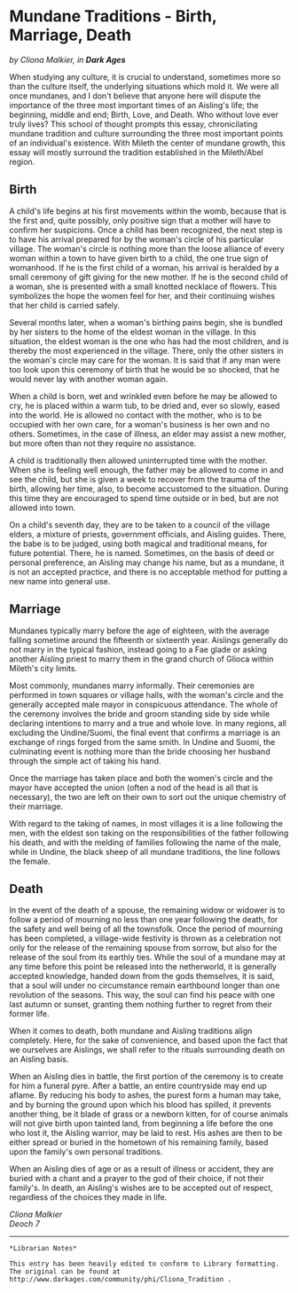 # Mundane Traditions - Birth, Marriage, Death

_by Cliona Malkier, in **Dark Ages**_

When studying any culture, it is crucial to understand, sometimes more so than
the culture itself, the underlying situations which mold it. We were all once
mundanes, and I don't believe that anyone here will dispute the importance of
the three most important times of an Aisling's life; the beginning, middle and
end; Birth, Love, and Death. Who without love ever truly lives? This school of
thought prompts this essay, chronicilating mundane tradition and culture
surrounding the three most important points of an individual's existence. With
Mileth the center of mundane growth, this essay will mostly surround the
tradition established in the Mileth/Abel region.

## Birth

A child's life begins at his first movements within the womb, because that is
the first and, quite possibly, only positive sign that a mother will have to
confirm her suspicions. Once a child has been recognized, the next step is to
have his arrival prepared for by the woman's circle of his particular village.
The woman's circle is nothing more than the loose alliance of every woman
within a town to have given birth to a child, the one true sign of womanhood.
If he is the first child of a woman, his arrival is heralded by a small
ceremony of gift giving for the new mother. If he is the second child of a
woman, she is presented with a small knotted necklace of flowers. This
symbolizes the hope the women feel for her, and their continuing wishes that
her child is carried safely.

Several months later, when a woman's birthing pains begin, she is bundled by
her sisters to the home of the eldest woman in the village. In this situation,
the eldest woman is the one who has had the most children, and is thereby the
most experienced in the village. There, only the other sisters in the woman's
circle may care for the woman. It is said that if any man were too look upon
this ceremony of birth that he would be so shocked, that he would never lay
with another woman again.

When a child is born, wet and wrinkled even before he may be allowed to cry, he
is placed within a warm tub, to be dried and, ever so slowly, eased into the
world. He is allowed no contact with the mother, who is to be occupied with her
own care, for a woman's business is her own and no others. Sometimes, in the
case of illness, an elder may assist a new mother, but more often than not they
require no assistance.

A child is traditionally then allowed uninterrupted time with the mother. When
she is feeling well enough, the father may be allowed to come in and see the
child, but she is given a week to recover from the trauma of the birth,
allowing her time, also, to become accustomed to the situation. During this
time they are encouraged to spend time outside or in bed, but are not allowed
into town.

On a child's seventh day, they are to be taken to a council of the village
elders, a mixture of priests, government officials, and Aisling guides. There,
the babe is to be judged, using both magical and traditional means, for future
potential. There, he is named. Sometimes, on the basis of deed or personal
preference, an Aisling may change his name, but as a mundane, it is not an
accepted practice, and there is no acceptable method for putting a new name
into general use.

## Marriage

Mundanes typically marry before the age of eighteen, with the average falling
sometime around the fifteenth or sixteenth year. Aislings generally do not
marry in the typical fashion, instead going to a Fae glade or asking another
Aisling priest to marry them in the grand church of Glioca within Mileth's city
limits.

Most commonly, mundanes marry informally. Their ceremonies are performed in
town squares or village halls, with the woman's circle and the generally
accepted male mayor in conspicuous attendance. The whole of the ceremony
involves the bride and groom standing side by side while declaring intentions
to marry and a true and whole love. In many regions, all excluding the
Undine/Suomi, the final event that confirms a marriage is an exchange of rings
forged from the same smith. In Undine and Suomi, the culminating event is
nothing more than the bride choosing her husband through the simple act of
taking his hand.

Once the marriage has taken place and both the women's circle and the mayor
have accepted the union (often a nod of the head is all that is necessary), the
two are left on their own to sort out the unique chemistry of their marriage.

With regard to the taking of names, in most villages it is a line following the
men, with the eldest son taking on the responsibilities of the father following
his death, and with the melding of families following the name of the male,
while in Undine, the black sheep of all mundane traditions, the line follows
the female.

## Death

In the event of the death of a spouse, the remaining widow or widower is to
follow a period of mourning no less than one year following the death, for the
safety and well being of all the townsfolk. Once the period of mourning has
been completed, a village-wide festivity is thrown as a celebration not only
for the release of the remaining spouse from sorrow, but also for the release
of the soul from its earthly ties. While the soul of a mundane may at any time
before this point be released into the netherworld, it is generally accepted
knowledge, handed down from the gods themselves, it is said, that a soul will
under no circumstance remain earthbound longer than one revolution of the
seasons. This way, the soul can find his peace with one last autumn or sunset,
granting them nothing further to regret from their former life.

When it comes to death, both mundane and Aisling traditions align completely.
Here, for the sake of convenience, and based upon the fact that we ourselves
are Aislings, we shall refer to the rituals surrounding death on an Aisling
basis.

When an Aisling dies in battle, the first portion of the ceremony is to create
for him a funeral pyre. After a battle, an entire countryside may end up
aflame. By reducing his body to ashes, the purest form a human may take, and by
burning the ground upon which his blood has spilled, it prevents another thing,
be it blade of grass or a newborn kitten, for of course animals will not give
birth upon tainted land, from beginning a life before the one who lost it, the
Aisling warrior, may be laid to rest. His ashes are then to be either spread or
buried in the hometown of his remaining family, based upon the family's own
personal traditions.

When an Aisling dies of age or as a result of illness or accident, they are
buried with a chant and a prayer to the god of their choice, if not their
family's. In death, an Aisling's wishes are to be accepted out of respect,
regardless of the choices they made in life.

_Cliona Malkier_  
_Deoch 7_

***

```
*Librarian Notes*

This entry has been heavily edited to conform to Library formatting.
The original can be found at http://www.darkages.com/community/phi/Cliona_Tradition .
```
